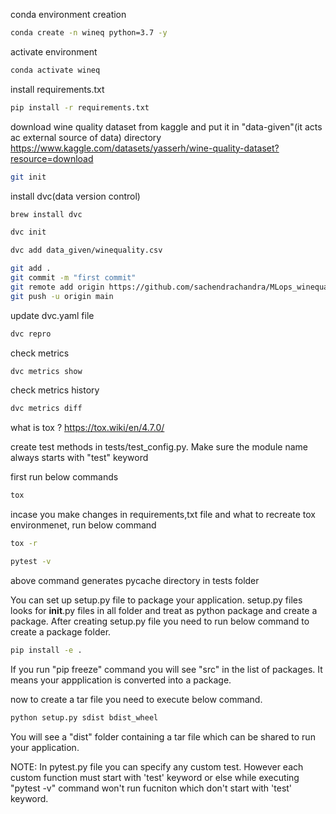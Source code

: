 conda environment creation

``` bash
conda create -n wineq python=3.7 -y
```

activate environment

```bash
conda activate wineq
```

install requirements.txt

```bash
pip install -r requirements.txt
```

download wine quality dataset from kaggle and put it in "data-given"(it acts ac external source of data) directory
https://www.kaggle.com/datasets/yasserh/wine-quality-dataset?resource=download

```bash
git init
```

install dvc(data version control)

```bash
brew install dvc
```

```bash
dvc init

dvc add data_given/winequality.csv

git add .
git commit -m "first commit"
git remote add origin https://github.com/sachendrachandra/MLops_winequality_app.git
git push -u origin main
```

update dvc.yaml file
```bash
dvc repro
```

check metrics
```bash
dvc metrics show
```

check metrics history 
```bash
dvc metrics diff
```

what is tox ?
https://tox.wiki/en/4.7.0/

create test methods in tests/test_config.py. Make sure the module name always starts with "test" keyword

first run below commands

```bash
tox
```

incase you make changes in requirements,txt file and what to recreate tox environmenet, run below command

```bash
tox -r
```

```bash
pytest -v
```
above command generates pycache directory in tests folder

You can set up setup.py file to package your application. setup.py files looks for __init__.py files in all folder and treat as python package and create a package. After creating setup.py file you need to run below command to create a package folder.

```bash
pip install -e .
```
If you run "pip freeze" command you will see "src" in the list of packages. It means your appplication is converted into a package.

now to create a tar file you need to execute below command.

```bash
python setup.py sdist bdist_wheel
```
You will see a "dist" folder containing a tar file which can be shared to run your application.


NOTE: In pytest.py file you can specify any custom test. However each custom function must start with 'test' keyword or else while executing "pytest -v" command won't run fucniton which don't start with 'test' keyword.

